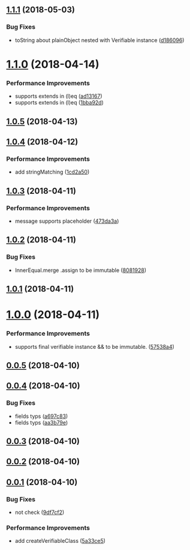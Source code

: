 <a name="1.1.1"></a>
## [1.1.1](https://github.com/imcuttle/walli/compare/v1.1.0...v1.1.1) (2018-05-03)


### Bug Fixes

* toString about plainObject nested with Verifiable instance ([d186096](https://github.com/imcuttle/walli/commit/d186096))



<a name="1.1.0"></a>
# [1.1.0](https://github.com/imcuttle/walli/compare/v1.0.5...v1.1.0) (2018-04-14)


### Performance Improvements

* supports extends in (l)eq ([ad13167](https://github.com/imcuttle/walli/commit/ad13167))
* supports extends in (l)eq ([1bba92d](https://github.com/imcuttle/walli/commit/1bba92d))



<a name="1.0.5"></a>
## [1.0.5](https://github.com/imcuttle/walli/compare/v1.0.4...v1.0.5) (2018-04-13)



<a name="1.0.4"></a>
## [1.0.4](https://github.com/imcuttle/walli/compare/v1.0.3...v1.0.4) (2018-04-12)


### Performance Improvements

* add stringMatching ([1cd2a50](https://github.com/imcuttle/walli/commit/1cd2a50))



<a name="1.0.3"></a>
## [1.0.3](https://github.com/imcuttle/walli/compare/v1.0.2...v1.0.3) (2018-04-11)


### Performance Improvements

* message supports placeholder ([473da3a](https://github.com/imcuttle/walli/commit/473da3a))



<a name="1.0.2"></a>
## [1.0.2](https://github.com/imcuttle/walli/compare/v1.0.1...v1.0.2) (2018-04-11)


### Bug Fixes

* InnerEqual.merge .assign to be immutable ([8081928](https://github.com/imcuttle/walli/commit/8081928))



<a name="1.0.1"></a>
## [1.0.1](https://github.com/imcuttle/walli/compare/v1.0.0...v1.0.1) (2018-04-11)



<a name="1.0.0"></a>
# [1.0.0](https://github.com/imcuttle/walli/compare/v0.0.5...v1.0.0) (2018-04-11)


### Performance Improvements

* supports final verifiable instance && to be immutable. ([57538a4](https://github.com/imcuttle/walli/commit/57538a4))



<a name="0.0.5"></a>
## [0.0.5](https://github.com/imcuttle/walli/compare/v0.0.4...v0.0.5) (2018-04-10)



<a name="0.0.4"></a>
## [0.0.4](https://github.com/imcuttle/walli/compare/v0.0.3...v0.0.4) (2018-04-10)


### Bug Fixes

* fields typs ([a697c83](https://github.com/imcuttle/walli/commit/a697c83))
* fields typs ([aa3b79e](https://github.com/imcuttle/walli/commit/aa3b79e))



<a name="0.0.3"></a>
## [0.0.3](https://github.com/imcuttle/walli/compare/v0.0.2...v0.0.3) (2018-04-10)



<a name="0.0.2"></a>
## [0.0.2](https://github.com/imcuttle/walli/compare/v0.0.1...v0.0.2) (2018-04-10)



<a name="0.0.1"></a>
## [0.0.1](https://github.com/imcuttle/walli/compare/9df7cf2...v0.0.1) (2018-04-10)


### Bug Fixes

* not check ([9df7cf2](https://github.com/imcuttle/walli/commit/9df7cf2))


### Performance Improvements

* add createVerifiableClass ([5a33ce5](https://github.com/imcuttle/walli/commit/5a33ce5))



